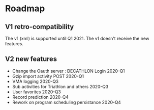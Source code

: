 # Roadmap


## V1 retro-compatibility

The v1 (xml) is supported until Q1 2021. The v1 doesn't receive the new features.

## V2 new features

* Change the Oauth server : DECATHLON Login 2020-Q1
* Gzip import activity POST 2020-Q1
* VMA logging 2020-Q3
* Sub activities for Triathlon and others 2020-Q3
* User favorites 2020-Q3
* Record prediction 2020-Q4
* Rework on program scheduling persistance 2020-Q4

